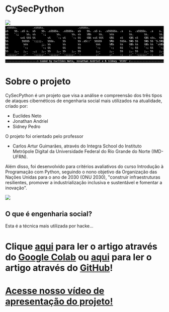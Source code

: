 # **CySecPython**
<img src="https://github.com/sidneypepo/cysecpython/blob/master/files/intro.gif" width="650"/>

<img src="https://github.com/sidneypepo/cysecpython/blob/master/files/logo.png"/>

# **Sobre o projeto**

CySecPython é um projeto que visa a análise e compreensão dos três tipos de ataques cibernéticos de engenharia social mais utilizados na atualidade, criado por: 
*   Euclides Neto
*   Jonathan Andriel
*   Sidney Pedro

O projeto foi orientado pelo professor 
*   Carlos Artur Guimarães, através do Integra School do Instituto Metrópole Digital da Universidade Federal do Rio Grande do Norte (IMD-UFRN). 

Além disso, foi desenvolvido para critérios avaliativos do curso Introdução à Programação com Python, seguindo o nono objetivo da Organização das Nações Unidas para o ano de 2030 (ONU 2030), "construir infraestruturas resilientes, promover a industrialização inclusiva e sustentável e fomentar a inovação". 

<img src="https://hongkong.imd.ufrn.br/filemanagerportal/source/2020/Integra_School.png" width="600"/>

## O que é engenharia social?
Esta é a técnica mais utilizada por hacke...

# Clique [aqui](https://colab.research.google.com/drive/1LC_vtQShFpThjNMEe8cjiEXjM5uKssR7?usp=sharing) para ler o artigo através do [Google Colab](https://colab.research.google.com/drive/1LC_vtQShFpThjNMEe8cjiEXjM5uKssR7?usp=sharing) ou [aqui](https://github.com/sidneypepo/cysecpython/blob/master/CySecPython.ipynb) para ler o artigo através do [GitHub](https://github.com/sidneypepo/cysecpython/blob/master/CySecPython.ipynb)!
# [Acesse nosso vídeo de apresentação do projeto!](https://youtube.com/watch?v=bKj17RG62HQ)
